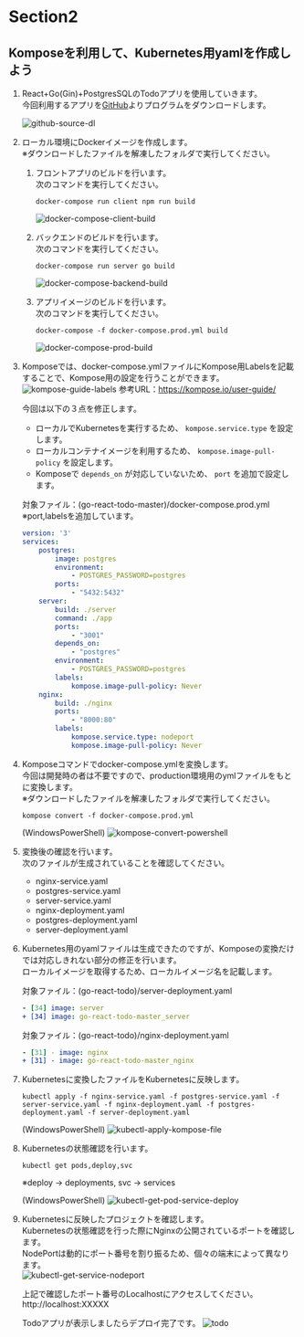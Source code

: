 # Section2

## Komposeを利用して、Kubernetes用yamlを作成しよう

1. React+Go(Gin)+PostgresSQLのTodoアプリを使用していきます。  
    今回利用するアプリを[GitHub](https://github.com/miracleave-ltd/go-react-todo)よりプログラムをダウンロードします。

    ![github-source-dl](img/github-source-dl.png)

2. ローカル環境にDockerイメージを作成します。  
    ※ダウンロードしたファイルを解凍したフォルダで実行してください。

    1. フロントアプリのビルドを行います。  
        次のコマンドを実行してください。

        ```shell
        docker-compose run client npm run build
        ```

        ![docker-compose-client-build](img/docker-compose-client-build.png)

    2. バックエンドのビルドを行います。  
        次のコマンドを実行してください。

        ```shell
        docker-compose run server go build
        ```

        ![docker-compose-backend-build](img/docker-compose-backend-build.png)

    3. アプリイメージのビルドを行います。  
        次のコマンドを実行してください。

        ```shell
        docker-compose -f docker-compose.prod.yml build
        ```

         ![docker-compose-prod-build](img/docker-compose-prod-build.png)

3. Komposeでは、docker-compose.ymlファイルにKompose用Labelsを記載することで、Kompose用の設定を行うことができます。  
    ![kompose-guide-labels](img/kompose-guide-labels.png)
    参考URL：https://kompose.io/user-guide/

    今回は以下の３点を修正します。
    - ローカルでKubernetesを実行するため、 `kompose.service.type` を設定します。
    - ローカルコンテナイメージを利用するため、 `kompose.image-pull-policy` を設定します。  
    - Komposeで `depends_on` が対応していないため、 `port` を追加で設定します。

    対象ファイル：(go-react-todo-master)/docker-compose.prod.yml  
    ※port,labelsを追加しています。

    ```yml
    version: '3'
    services:
        postgres:
            image: postgres
            environment:
                - POSTGRES_PASSWORD=postgres
            ports:
                - "5432:5432"
        server:
            build: ./server
            command: ./app
            ports:
                - "3001"
            depends_on:
                - "postgres"
            environment:
                - POSTGRES_PASSWORD=postgres
            labels:
                kompose.image-pull-policy: Never
        nginx:
            build: ./nginx
            ports:
                - "8000:80"
            labels:
                kompose.service.type: nodeport
                kompose.image-pull-policy: Never
    ```

4. Komposeコマンドでdocker-compose.ymlを変換します。  
    今回は開発時の者は不要ですので、production環境用のymlファイルをもとに変換します。  
    ※ダウンロードしたファイルを解凍したフォルダで実行してください。

    ```Shell
    kompose convert -f docker-compose.prod.yml
    ```

    (WindowsPowerShell)
    ![kompose-convert-powershell](img/kompose-convert-powershell.png)

5. 変換後の確認を行います。  
    次のファイルが生成されていることを確認してください。

    - nginx-service.yaml
    - postgres-service.yaml
    - server-service.yaml
    - nginx-deployment.yaml
    - postgres-deployment.yaml
    - server-deployment.yaml

6. Kubernetes用のyamlファイルは生成できたのですが、Komposeの変換だけでは対応しきれない部分の修正を行います。  
    ローカルイメージを取得するため、ローカルイメージ名を記載します。  

    対象ファイル：(go-react-todo)/server-deployment.yaml

    ```yml
    - [34] image: server
    + [34] image: go-react-todo-master_server
    ```

    対象ファイル：(go-react-todo)/nginx-deployment.yaml

    ```yml
    - [31] - image: nginx
    + [31] - image: go-react-todo-master_nginx
    ```

7. Kubernetesに変換したファイルをKubernetesに反映します。

    ```Shell
    kubectl apply -f nginx-service.yaml -f postgres-service.yaml -f server-service.yaml -f nginx-deployment.yaml -f postgres-deployment.yaml -f server-deployment.yaml
    ```

    (WindowsPowerShell)
    ![kubectl-apply-kompose-file](img/kubectl-apply-kompose-file.png)

8. Kubernetesの状態確認を行います。

    ```Shell
    kubectl get pods,deploy,svc
    ```

    ※deploy -> deployments, svc -> services

    (WindowsPowerShell)
    ![kubectl-get-pod-service-deploy](img/kubectl-get-pod-service-deploy.png)

9. Kubernetesに反映したプロジェクトを確認します。  
    Kubernetesの状態確認を行った際にNginxの公開されているポートを確認します。  
    NodePortは動的にポート番号を割り振るため、個々の端末によって異なります。  
    ![kubectl-get-service-nodeport](img/kubectl-get-service-nodeport.png)

    上記で確認したポート番号のLocalhostにアクセスしてください。  
    http://localhost:XXXXX

    Todoアプリが表示しましたらデプロイ完了です。
    ![todo](img/todo.png)
